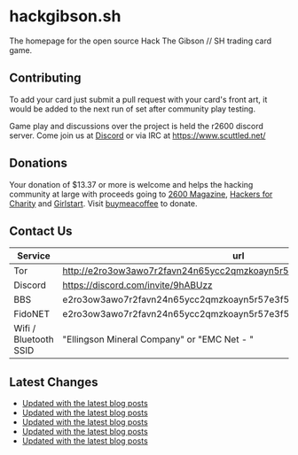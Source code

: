# hackgibson.sh
The homepage for the open source Hack The Gibson // SH trading card game.


## Contributing

To add your card just submit a pull request with your card's front art, it would be added to the next run of set after community play testing.

Game play and discussions over the project is held the r2600 discord server. Come join us at [Discord](https://discord.com/invite/9hABUzz) or via IRC at https://www.scuttled.net/


## Donations

Your donation of $13.37 or more is welcome and helps the hacking community at large with proceeds going to [2600 Magazine](https://2600.com/), [Hackers for Charity](https://hackersforcharity.org) and [Girlstart](https://girlstart.org).  Visit [buymeacoffee](https://www.buymeacoffee.com/hackgibson.sh) to donate.


## Contact Us

Service | url
-|-
Tor | http://e2ro3ow3awo7r2favn24n65ycc2qmzkoayn5r57e3f56nvjwdcgg32ad.onion
Discord | https://discord.com/invite/9hABUzz
BBS | e2ro3ow3awo7r2favn24n65ycc2qmzkoayn5r57e3f56nvjwdcgg32ad.onion:23
FidoNET | e2ro3ow3awo7r2favn24n65ycc2qmzkoayn5r57e3f56nvjwdcgg32ad.onion:24554
Wifi / Bluetooth SSID | "Ellingson Mineral Company" or "EMC Net - <fidonet address>"

## Latest Changes
<!-- BLOG-POST-LIST:START -->
- [Updated with the latest blog posts](https://github.com/DFW2600/hackgibson.sh/commit/0e16cbc66f661972dee1b75016c1df6c8109758a)
- [Updated with the latest blog posts](https://github.com/DFW2600/hackgibson.sh/commit/e188b6e808125810d3088e8ee3196f2bc7080775)
- [Updated with the latest blog posts](https://github.com/DFW2600/hackgibson.sh/commit/5d3f3198d50e5a8de5512bdf2d41c9d47a40fef9)
- [Updated with the latest blog posts](https://github.com/DFW2600/hackgibson.sh/commit/e12c22c8adc1b514dea23714063a8c5f5034500a)
- [Updated with the latest blog posts](https://github.com/DFW2600/hackgibson.sh/commit/b3c9353705cae1eb964e81776d9659c3cd3e947b)
<!-- BLOG-POST-LIST:END -->
